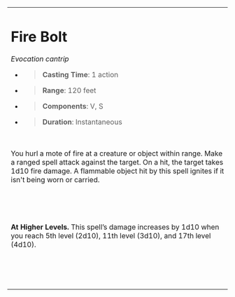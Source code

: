 

<table><tbody><tr class="odd"><td><h1 id="fire-bolt"><strong>Fire Bolt</strong></h1><p><em>Evocation cantrip</em></p><ul><li><blockquote><p><strong>Casting Time</strong>: 1 action</p></blockquote></li><li><blockquote><p><strong>Range</strong>: 120 feet</p></blockquote></li><li><blockquote><p><strong>Components</strong>: V, S</p></blockquote></li><li><blockquote><p><strong>Duration</strong>: Instantaneous</p></blockquote></li></ul><p> </p><p>You hurl a mote of fire at a creature or object within range. Make a ranged spell attack against the target. On a hit, the target takes 1d10 fire damage. A flammable object hit by this spell ignites if it isn't being worn or carried.</p><p> </p><p> </p><p><strong>At Higher Levels.</strong> This spell’s damage increases by 1d10 when you reach 5th level (2d10), 11th level (3d10), and 17th level (4d10).</p><p> </p><p> </p></td></tr></tbody></table>